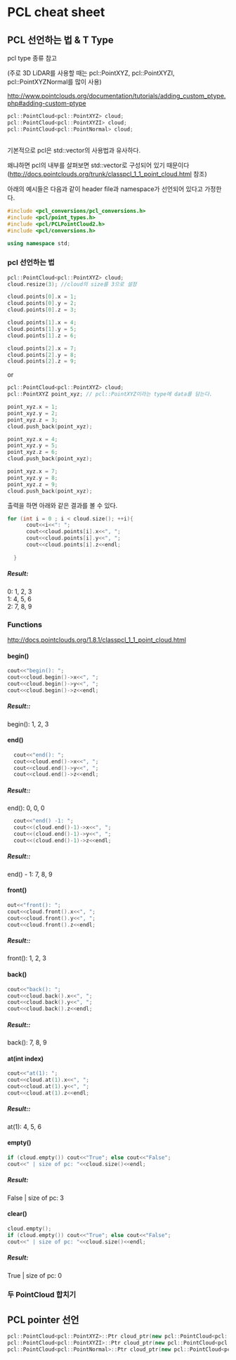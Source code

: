 # PCL cheat sheet

## PCL 선언하는 법 & T Type

pcl type 종류 참고

(주로 3D LiDAR를 사용할 때는 pcl::PointXYZ, pcl::PointXYZI, pcl::PointXYZNormal를 많이 사용)


http://www.pointclouds.org/documentation/tutorials/adding_custom_ptype.php#adding-custom-ptype

```cpp
pcl::PointCloud<pcl::PointXYZ> cloud;
pcl::PointCloud<pcl::PointXYZI> cloud;
pcl::PointCloud<pcl::PointNormal> cloud;
```
## 

기본적으로 pcl은 std::vector의 사용법과 유사하다.

왜냐하면 pcl의 내부를 살펴보면 std::vector로 구성되어 있기 때문이다 (http://docs.pointclouds.org/trunk/classpcl_1_1_point_cloud.html 참조)

아래의 예시들은 다음과 같이 header file과 namespace가 선언되어 있다고 가정한다.
```cpp
#include <pcl_conversions/pcl_conversions.h>
#include <pcl/point_types.h>
#include <pcl/PCLPointCloud2.h>
#include <pcl/conversions.h>

using namespace std;
```


### pcl 선언하는 법
```cpp
pcl::PointCloud<pcl::PointXYZ> cloud;
cloud.resize(3); //cloud의 size를 3으로 설정 

cloud.points[0].x = 1;
cloud.points[0].y = 2;
cloud.points[0].z = 3;

cloud.points[1].x = 4;
cloud.points[1].y = 5;
cloud.points[1].z = 6;

cloud.points[2].x = 7;
cloud.points[2].y = 8;
cloud.points[2].z = 9;

```

or
```cpp
pcl::PointCloud<pcl::PointXYZ> cloud;
pcl::PointXYZ point_xyz; // pcl::PointXYZ이라는 type에 data를 담는다.

point_xyz.x = 1;
point_xyz.y = 2;
point_xyz.z = 3;
cloud.push_back(point_xyz);

point_xyz.x = 4;
point_xyz.y = 5;
point_xyz.z = 6;
cloud.push_back(point_xyz);

point_xyz.x = 7;
point_xyz.y = 8;
point_xyz.z = 9;
cloud.push_back(point_xyz);
```
출력을 하면 아래와 같은 결과를 볼 수 있다.
```cpp
for (int i = 0 ; i < cloud.size(); ++i){
      cout<<i<<": ";
      cout<<cloud.points[i].x<<", ";
      cout<<cloud.points[i].y<<", ";
      cout<<cloud.points[i].z<<endl;
      
  }
```
##### Result:<br/>
0: 1, 2, 3 <br/> 
1: 4, 5, 6 <br/>
2: 7, 8, 9 

### Functions

http://docs.pointclouds.org/1.8.1/classpcl_1_1_point_cloud.html

#### begin()

```cpp
cout<<"begin(): ";
cout<<cloud.begin()->x<<", ";
cout<<cloud.begin()->y<<", ";
cout<<cloud.begin()->z<<endl;
```
##### Result::<br/>
begin(): 1, 2, 3

#### end()

```cpp
  cout<<"end(): ";
  cout<<cloud.end()->x<<", ";
  cout<<cloud.end()->y<<", ";
  cout<<cloud.end()->z<<endl;
```
##### Result::<br/>
end(): 0, 0, 0

```cpp
  cout<<"end() -1: ";
  cout<<(cloud.end()-1)->x<<", ";
  cout<<(cloud.end()-1)->y<<", ";
  cout<<(cloud.end()-1)->z<<endl;
```
##### Result::<br/>
end() - 1: 7, 8, 9

#### front()
```cpp
out<<"front(): ";
cout<<cloud.front().x<<", ";
cout<<cloud.front().y<<", ";
cout<<cloud.front().z<<endl;
```
##### Result::<br/>
front(): 1, 2, 3

#### back()

```cpp
cout<<"back(): ";
cout<<cloud.back().x<<", ";
cout<<cloud.back().y<<", ";
cout<<cloud.back().z<<endl;
```

##### Result::<br/>
back(): 7, 8, 9

#### at(int index)
```cpp
cout<<"at(1): ";
cout<<cloud.at(1).x<<", ";
cout<<cloud.at(1).y<<", ";
cout<<cloud.at(1).z<<endl;
```
##### Result::<br/>
at(1): 4, 5, 6

#### empty()
```cpp
if (cloud.empty()) cout<<"True"; else cout<<"False";
cout<<" | size of pc: "<<cloud.size()<<endl;
```
##### Result:<br/>
False | size of pc: 3

#### clear()
```cpp
cloud.empty();
if (cloud.empty()) cout<<"True"; else cout<<"False";
cout<<" | size of pc: "<<cloud.size()<<endl;
```
##### Result:<br/>
True | size of pc: 0


### 두 PointCloud 합치기
## PCL pointer 선언

```cpp
pcl::PointCloud<pcl::PointXYZ>::Ptr cloud_ptr(new pcl::PointCloud<pcl::PointXYZ>());
pcl::PointCloud<pcl::PointXYZI>::Ptr cloud_ptr(new pcl::PointCloud<pcl::PointXYZI>());
pcl::PointCloud<pcl::PointNormal>::Ptr cloud_ptr(new pcl::PointCloud<pcl::PointXYZNormal>());
```



